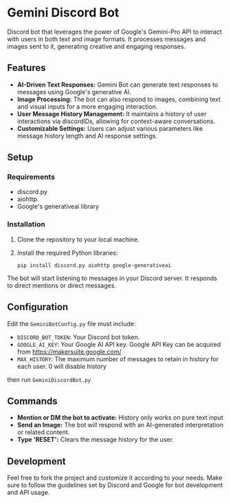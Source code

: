 # Gemini Discord Bot

 Discord bot that leverages the power of Google's Gemini-Pro API to interact with users in both text and image formats. It processes messages and images sent to it, generating creative and engaging responses.

## Features

- **AI-Driven Text Responses:** Gemini Bot can generate text responses to messages using Google's generative AI.
- **Image Processing:** The bot can also respond to images, combining text and visual inputs for a more engaging interaction.
- **User Message History Management:** It maintains a history of user interactions via discordIDs, allowing for context-aware conversations.
- **Customizable Settings:** Users can adjust various parameters like message history length and AI response settings.

## Setup

### Requirements

- discord.py
- aiohttp
- Google's generativeai library


### Installation

1. Clone the repository to your local machine.
2. Install the required Python libraries:

   ```
   pip install discord.py aiohttp google-generativeai
   ```
The bot will start listening to messages in your Discord server. It responds to direct mentions or direct messages.

## Configuration

Edit the `GeminiBotConfig.py` file must include:

- `DISCORD_BOT_TOKEN`: Your Discord bot token.
- `GOOGLE_AI_KEY`: Your Google AI API key. Google API Key can be acquired from https://makersuite.google.com/
- `MAX_HISTORY`: The maximum number of messages to retain in history for each user. 0 will disable history

then run `GeminiDiscordBot.py`

## Commands

- **Mention or DM the bot to activate:** History only works on pure text input 
- **Send an Image:** The bot will respond with an AI-generated interpretation or related content.
- **Type 'RESET':** Clears the message history for the user.

## Development

Feel free to fork the project and customize it according to your needs. Make sure to follow the guidelines set by Discord and Google for bot development and API usage.
